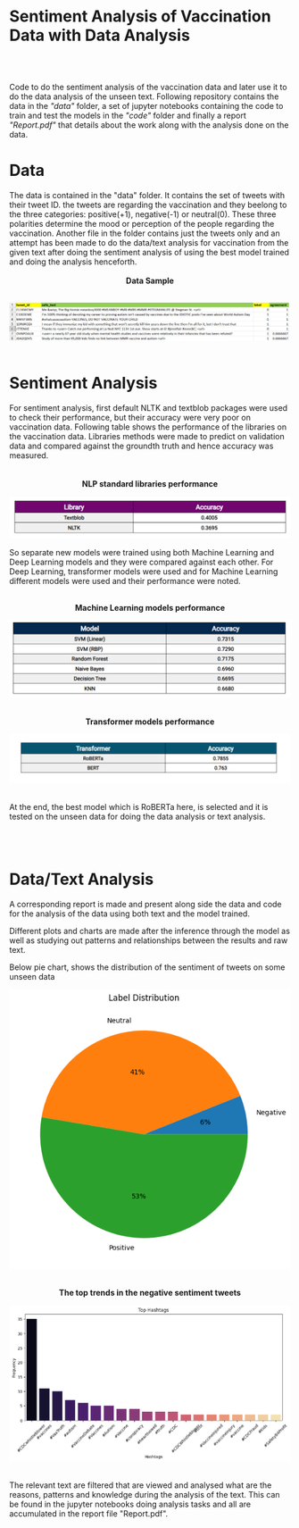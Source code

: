 <h1>Sentiment Analysis of Vaccination Data with Data Analysis</h1><br><br>

Code to do the sentiment analysis of the vaccination data and later use it to do the data analysis of the unseen text. Following repository contains the data in the <i>"data"</i> folder, a set of jupyter notebooks containing the code to train and test the models in the <i>"code"</i> folder and finally a report <i>"Report.pdf"</i> that details about the work along with the analysis done on the data.

<!-- *********************************************************************** -->

<h1>Data</h1>
The data is contained in the "data" folder. It contains the set of tweets with their tweet ID. the tweets are regarding the vaccination and they beelong to the three categories: positive(+1), negative(-1) or neutral(0). These three polarities determine the mood or perception of the people regarding the vaccination. Another file in the folder contains just the tweets only and an attempt has been made to do the data/text analysis for vaccination from the given text after doing the sentiment analysis of using the best model trained and doing the analysis henceforth.
<br><br>

<div align="center" ><b>Data Sample</b><br></div><br>


![Data Sample](images/data_sample.png "Data Sample")
<br><br>

<!-- *********************************************************************** -->

<h1>Sentiment Analysis</h1>
For sentiment analysis, first default NLTK and textblob packages were used to check their performance, but their accuracy were very poor on vaccination data. Following table shows the performance of the libraries on the vaccination data. Libraries methods were made to predict on validation data and compared against the groundth truth and hence accuracy was measured.
<br><br>


<br>
<div align="center" ><b>NLP standard libraries performance</b><br></div>


![Standard Libraries Accuracy](images/Library_metrics.png "Standard Libraries Accuracy")
<br>

So separate new models were trained using both Machine Learning and Deep Learning models and they were compared against each other. For Deep Learning, transformer 
models were used and for Machine Learning different models were used and their performance were noted.
<br><br>

<div align="center" ><b>Machine Learning models performance</b><br></div>

![ML models Accuracy](images/ML_metrics.png "ML models Accuracy")

<br>
<div align="center"><b>Transformer models performance</b></div>

![Transformer models Accuracy](images/Transformer_metrics.png "Transformer models Accuracy")
<br><br>

At the end, the best model which is RoBERTa here, is selected and it is tested on the unseen data for doing the data analysis or text analysis.

<br><br>

<!-- *********************************************************************** -->

<h1>Data/Text Analysis</h1>

A corresponding report is made and present along side the data and code for the analysis of the data using both text and the model trained.
<br>

Different plots and charts are made after the inference through the model as well as studying out patterns and relationships between the results and raw text.
<br>

Below pie chart, shows the distribution of the sentiment of tweets on some unseen data<br>

![Polarity distribution of tweets on vaccine](images/label_dist.png "Polarity distribution of tweets on vaccine")

<br>

<div align="center"><b>The top trends in the negative sentiment tweets</b></div>

![Negative polarity tweets trends in tweets](images/hashtag_neg_sentiment.png "Negative polarity tweets trends in tweets")

<br>
The relevant text are filtered that are viewed and analysed what are the reasons, patterns and knowledge during the analysis of the text. This can be found in the jupyter notebooks doing analysis tasks and all are accumulated in the report file "Report.pdf".